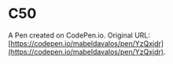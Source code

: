 # C50

A Pen created on CodePen.io. Original URL: [https://codepen.io/mabeldavalos/pen/YzQxjdr](https://codepen.io/mabeldavalos/pen/YzQxjdr).


